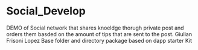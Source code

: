 # Social_Develop
DEMO of Social network that shares knoeldge thorugh private post and orders them basded on the amount of tips that are sent to the post.
Giulian Frisoni Lopez
Base folder and directory package based on dapp starter Kit
